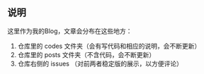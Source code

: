 ## 说明

这里作为我的Blog，文章会分布在这些地方：

1. 仓库里的 codes 文件夹（会有写代码和相应的说明，会不断更新）
2. 仓库里的 posts 文件夹（不含代码，会不断更新）
3. 仓库右侧的 issues （对前两者稳定版的展示，以方便评论）